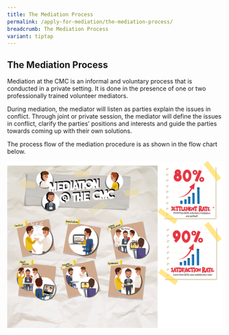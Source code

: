 ```yaml
---
title: The Mediation Process
permalink: /apply-for-mediation/the-mediation-process/
breadcrumb: The Mediation Process
variant: tiptap
---
```

<h2>The Mediation Process</h2><p>Mediation at the CMC is an informal and voluntary process that is conducted in a private setting. It is done in the presence of one or two professionally trained volunteer mediators.</p><p>During mediation, the mediator will listen as parties explain the issues in conflict. Through joint or private session, the mediator will define the issues in conflict, clarify the parties’ positions and interests and guide the parties towards coming up with their own solutions.</p><p>The process flow of the mediation procedure is as shown in the flow chart below.</p><div class="isomer-image-wrapper"><img style="width: 700px" height="auto" width="100%" title="The Mediation Process" alt="The Mediation Process" src="/images/processrates.png"></div><p></p>